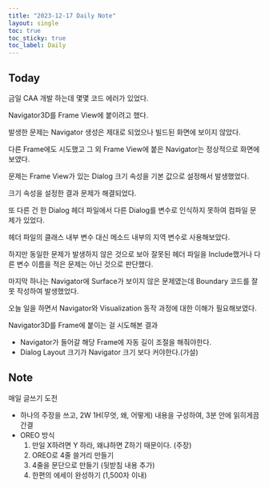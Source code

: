 ```yaml
---
title: "2023-12-17 Daily Note"
layout: single
toc: true
toc_sticky: true
toc_label: Daily
---
```


## Today

금일 CAA 개발 하는데 몇몇 코드 에러가 있었다.

Navigator3D를 Frame View에 붙이려고 했다. 

발생한 문제는 Navigator 생성은 제대로 되었으나 빌드된 화면에 보이지 않았다.

다른 Frame에도 시도했고 그 외 Frame View에 붙은 Navigator는 정상적으로 화면에 보였다.

문제는 Frame View가 있는 Dialog 크기 속성을 기본 값으로 설정해서 발생했었다.

크기 속성을 설정한 결과 문제가 해결되었다.

또 다른 건 한 Dialog 헤더 파일에서 다른 Dialog를 변수로 인식하지 못하여 컴파일 문제가 있었다.

헤더 파일의 클래스 내부 변수 대신 메소드 내부의 지역 변수로 사용해보았다. 

하지만 동일한 문제가 발생하지 않은 것으로 보아 잘못된 헤더 파일을 Include했거나 다른 변수 이름을 적은 문제는 아닌 것으로 판단했다.

마지막 하나는 Navigator에 Surface가 보이지 않은 문제였는데 Boundary 코드를 잘못 작성하여 발생했었다.

오늘 일을 하면서 Navigator와 Visualization 동작 과정에 대한 이해가 필요해보였다.

Navigator3D를 Frame에 붙이는 걸 시도해본 결과
- Navigator가 들어갈 해당 Frame에 자동 길이 조절을 해줘야한다.
- Dialog Layout 크기가 Navigator 크기 보다 커야한다.(가설) 

## Note

매일 글쓰기 도전
- 하나의 주장을 쓰고, 2W 1H(무엇, 왜, 어떻게) 내용을 구성하여, 3분 안에 읽히게끔 간결
- OREO 방식
  1. 만일 X하려면 Y 하라, 왜냐하면 Z하기 때문이다. (주장)
  2. OREO로 4줄 쓸거리 만들기
  3. 4줄을 문단으로 만들기 (뒷받침 내용 추가)
  4. 한편의 에세이 완성하기 (1,500자 이내)
